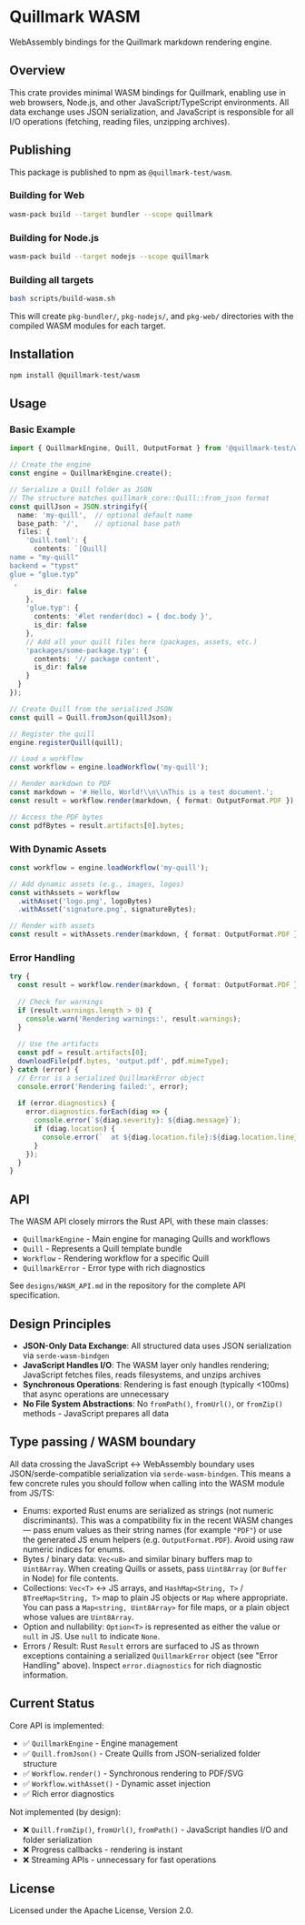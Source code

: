 # Quillmark WASM

WebAssembly bindings for the Quillmark markdown rendering engine.

## Overview

This crate provides minimal WASM bindings for Quillmark, enabling use in web browsers, Node.js, and other JavaScript/TypeScript environments. All data exchange uses JSON serialization, and JavaScript is responsible for all I/O operations (fetching, reading files, unzipping archives).

## Publishing

This package is published to npm as `@quillmark-test/wasm`.

### Building for Web

```bash
wasm-pack build --target bundler --scope quillmark
```

### Building for Node.js

```bash
wasm-pack build --target nodejs --scope quillmark
```

### Building all targets

```bash
bash scripts/build-wasm.sh
```

This will create `pkg-bundler/`, `pkg-nodejs/`, and `pkg-web/` directories with the compiled WASM modules for each target.

## Installation

```bash
npm install @quillmark-test/wasm
```

## Usage

### Basic Example

```typescript
import { QuillmarkEngine, Quill, OutputFormat } from '@quillmark-test/wasm';

// Create the engine
const engine = QuillmarkEngine.create();

// Serialize a Quill folder as JSON
// The structure matches quillmark_core::Quill::from_json format
const quillJson = JSON.stringify({
  name: 'my-quill',  // optional default name
  base_path: '/',    // optional base path
  files: {
    'Quill.toml': {
      contents: `[Quill]
name = "my-quill"
backend = "typst"
glue = "glue.typ"
`,
      is_dir: false
    },
    'glue.typ': {
      contents: '#let render(doc) = { doc.body }',
      is_dir: false
    },
    // Add all your quill files here (packages, assets, etc.)
    'packages/some-package.typ': {
      contents: '// package content',
      is_dir: false
    }
  }
});

// Create Quill from the serialized JSON
const quill = Quill.fromJson(quillJson);

// Register the quill
engine.registerQuill(quill);

// Load a workflow
const workflow = engine.loadWorkflow('my-quill');

// Render markdown to PDF
const markdown = '# Hello, World!\\n\\nThis is a test document.';
const result = workflow.render(markdown, { format: OutputFormat.PDF });

// Access the PDF bytes
const pdfBytes = result.artifacts[0].bytes;
```

### With Dynamic Assets

```typescript
const workflow = engine.loadWorkflow('my-quill');

// Add dynamic assets (e.g., images, logos)
const withAssets = workflow
  .withAsset('logo.png', logoBytes)
  .withAsset('signature.png', signatureBytes);

// Render with assets
const result = withAssets.render(markdown, { format: OutputFormat.PDF });
```

### Error Handling

```typescript
try {
  const result = workflow.render(markdown, { format: OutputFormat.PDF });
  
  // Check for warnings
  if (result.warnings.length > 0) {
    console.warn('Rendering warnings:', result.warnings);
  }
  
  // Use the artifacts
  const pdf = result.artifacts[0];
  downloadFile(pdf.bytes, 'output.pdf', pdf.mimeType);
} catch (error) {
  // Error is a serialized QuillmarkError object
  console.error('Rendering failed:', error);
  
  if (error.diagnostics) {
    error.diagnostics.forEach(diag => {
      console.error(`${diag.severity}: ${diag.message}`);
      if (diag.location) {
        console.error(`  at ${diag.location.file}:${diag.location.line}:${diag.location.column}`);
      }
    });
  }
}
```

## API

The WASM API closely mirrors the Rust API, with these main classes:

- `QuillmarkEngine` - Main engine for managing Quills and workflows
- `Quill` - Represents a Quill template bundle
- `Workflow` - Rendering workflow for a specific Quill
- `QuillmarkError` - Error type with rich diagnostics

See `designs/WASM_API.md` in the repository for the complete API specification.

## Design Principles

- **JSON-Only Data Exchange**: All structured data uses JSON serialization via `serde-wasm-bindgen`
- **JavaScript Handles I/O**: The WASM layer only handles rendering; JavaScript fetches files, reads filesystems, and unzips archives
- **Synchronous Operations**: Rendering is fast enough (typically <100ms) that async operations are unnecessary
- **No File System Abstractions**: No `fromPath()`, `fromUrl()`, or `fromZip()` methods - JavaScript prepares all data

## Type passing / WASM boundary

All data crossing the JavaScript <-> WebAssembly boundary uses JSON/serde-compatible serialization via `serde-wasm-bindgen`.
This means a few concrete rules you should follow when calling into the WASM module from JS/TS:

- Enums: exported Rust enums are serialized as strings (not numeric discriminants). This was a compatibility fix in the recent WASM changes — pass enum values as their string names (for example `"PDF"`) or use the generated JS enum helpers (e.g. `OutputFormat.PDF`). Avoid using raw numeric indices for enums.
- Bytes / binary data: `Vec<u8>` and similar binary buffers map to `Uint8Array`. When creating Quills or assets, pass `Uint8Array` (or `Buffer` in Node) for file contents.
- Collections: `Vec<T>` <-> JS arrays, and `HashMap<String, T>` / `BTreeMap<String, T>` map to plain JS objects or `Map` where appropriate. You can pass a `Map<string, Uint8Array>` for file maps, or a plain object whose values are `Uint8Array`.
- Option and nullability: `Option<T>` is represented as either the value or `null` in JS. Use `null` to indicate `None`.
- Errors / Result: Rust `Result` errors are surfaced to JS as thrown exceptions containing a serialized `QuillmarkError` object (see "Error Handling" above). Inspect `error.diagnostics` for rich diagnostic information.

## Current Status

Core API is implemented:
- ✅ `QuillmarkEngine` - Engine management
- ✅ `Quill.fromJson()` - Create Quills from JSON-serialized folder structure
- ✅ `Workflow.render()` - Synchronous rendering to PDF/SVG
- ✅ `Workflow.withAsset()` - Dynamic asset injection
- ✅ Rich error diagnostics

Not implemented (by design):
- ❌ `Quill.fromZip()`, `fromUrl()`, `fromPath()` - JavaScript handles I/O and folder serialization
- ❌ Progress callbacks - rendering is instant
- ❌ Streaming APIs - unnecessary for fast operations

## License

Licensed under the Apache License, Version 2.0.
